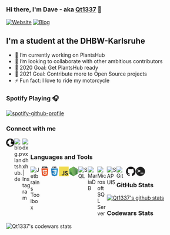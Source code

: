 ### Hi there, I'm Dave - aka [Qt1337][website] 👋

[![Website](https://img.shields.io/website?label=app.plantshub.de&style=for-the-badge&url=https%3A%2F%2Fapp.plantshub.de)](https://app.plantshub.de)
[![Blog](https://img.shields.io/website?label=blog.plantshub.de&style=for-the-badge&url=https%3A%2F%2Fblog.plantshub.de)](https://blog.plantshub.de)

## I'm a student at the DHBW-Karlsruhe

- 🌱 I’m currently working on PlantsHub
- 👯 I’m looking to collaborate with other ambitious contributors
- 🥅 2020 Goal: Get PlantsHub ready
- 🥅 2021 Goal: Contribute more to Open Source projects
- ⚡ Fun fact: I love to ride my motorcycle

### Spotify Playing 🎧

[![spotify-github-profile](https://spotify-github-profile.vercel.app/api/view?uid=yx4fy5dj4mrql6zxlubfy0zta&cover_image=true&theme=default)](https://github.com/kittinan/spotify-github-profile)

### Connect with me

[<img align="left" alt="plantshub.de" width="22px" src="https://raw.githubusercontent.com/iconic/open-iconic/master/svg/globe.svg" />][website]
[<img align="left" alt="blog.plantshub.de" width="22px" src="https://cdn.onlinewebfonts.com/svg/img_179745.png" />][blog]
[<img align="left" alt="dxvxdhxh | Instagram" width="22px" src="https://cdn.jsdelivr.net/npm/simple-icons@v3/icons/instagram.svg" />][instagram]

<br />

### Languages and Tools

[<img align="left" alt="Jetbrains Toolbox" width="26px" src="https://icons.iconarchive.com/icons/papirus-team/papirus-apps/256/jetbrains-toolbox-icon.png" />][github]
[<img align="left" alt="HTML5" width="26px" src="https://raw.githubusercontent.com/github/explore/80688e429a7d4ef2fca1e82350fe8e3517d3494d/topics/html/html.png" />][github]
[<img align="left" alt="CSS3" width="26px" src="https://raw.githubusercontent.com/github/explore/80688e429a7d4ef2fca1e82350fe8e3517d3494d/topics/css/css.png" />][github]
[<img align="left" alt="JavaScript" width="26px" src="https://raw.githubusercontent.com/github/explore/80688e429a7d4ef2fca1e82350fe8e3517d3494d/topics/javascript/javascript.png" />][github]
[<img align="left" alt="Node.js" width="26px" src="https://raw.githubusercontent.com/github/explore/80688e429a7d4ef2fca1e82350fe8e3517d3494d/topics/nodejs/nodejs.png" />][github]
[<img align="left" alt="SQL" width="26px" src="https://img.icons8.com/metro/452/sql.png" />][github]
[<img align="left" alt="MariaDB" width="26px" src="https://cdn.iconscout.com/icon/free/png-512/mariadb-226022.png" />][github]
[<img align="left" alt="Microsoft SQL Server" width="26px" src="https://upload.wikimedia.org/wikipedia/de/thumb/8/8c/Microsoft_SQL_Server_Logo.svg/1280px-Microsoft_SQL_Server_Logo.svg.png" />][github]
[<img align="left" alt="SAPUI5" width="26px" src="https://sap.github.io/ui5-webcomponents/assets/images/logo.png" />][github]
[<img align="left" alt="Git" width="26px" src="https://upload.wikimedia.org/wikipedia/commons/thumb/3/3f/Git_icon.svg/1200px-Git_icon.svg.png" />][github]
[<img align="left" alt="GitHub" width="26px" src="https://raw.githubusercontent.com/github/explore/78df643247d429f6cc873026c0622819ad797942/topics/github/github.png" />][github]
[<img align="left" alt="Terminal" width="26px" src="https://raw.githubusercontent.com/github/explore/80688e429a7d4ef2fca1e82350fe8e3517d3494d/topics/terminal/terminal.png" />][github]

<br />

### GitHub Stats

[![Qt1337's github stats](https://github-readme-stats.vercel.app/api?username=qt1337)](https://github.com/anuraghazra/github-readme-stats)

### Codewars Stats

![Qt1337's codewars stats](https://www.codewars.com/users/qt1337/badges/large)


[website]: https://app.plantshub.de
[blog]: https://blog.plantshub.de
[instagram]: https://instagram.com/dxvxdhxh
[github]: https://github.com/qt1337

